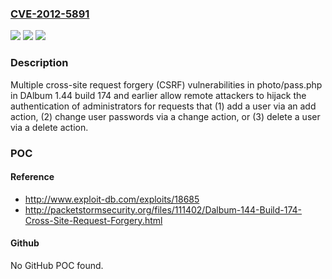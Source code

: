 ### [CVE-2012-5891](https://cve.mitre.org/cgi-bin/cvename.cgi?name=CVE-2012-5891)
![](https://img.shields.io/static/v1?label=Product&message=n%2Fa&color=blue)
![](https://img.shields.io/static/v1?label=Version&message=n%2Fa&color=blue)
![](https://img.shields.io/static/v1?label=Vulnerability&message=n%2Fa&color=brighgreen)

### Description

Multiple cross-site request forgery (CSRF) vulnerabilities in photo/pass.php in DAlbum 1.44 build 174 and earlier allow remote attackers to hijack the authentication of administrators for requests that (1) add a user via an add action, (2) change user passwords via a change action, or (3) delete a user via a delete action.

### POC

#### Reference
- http://www.exploit-db.com/exploits/18685
- http://packetstormsecurity.org/files/111402/Dalbum-144-Build-174-Cross-Site-Request-Forgery.html

#### Github
No GitHub POC found.

